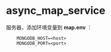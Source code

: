 # async_map_service


服务器，添加环境变量到 **map.env** ：

```
    MONGODB_HOST=<host>
    MONGODB_PORT=<port>
```



